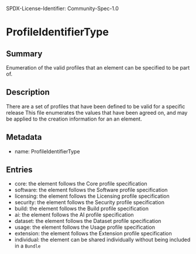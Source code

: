 SPDX-License-Identifier: Community-Spec-1.0

# ProfileIdentifierType

## Summary

Enumeration of the valid profiles that an element can be specified to be part of. 

## Description

There are a set of profiles that have been defined to be valid for a specific release   This file enumerates the values that have been agreed on, and may be applied to the creation information for an an element.

## Metadata

- name: ProfileIdentifierType

## Entries

- core: the element follows the Core profile specification
- software: the element follows the Software profile specification
- licensing: the element follows the Licensing profile specification
- security: the element follows the Security profile specification
- build: the element follows the Build profile specification
- ai: the element follows the AI profile specification
- dataset: the element follows the Dataset profile specification
- usage: the element follows the Usage profile specification
- extension: the element follows the Extension profile specification
- individual: the element can be shared individually without being included in a `Bundle`
